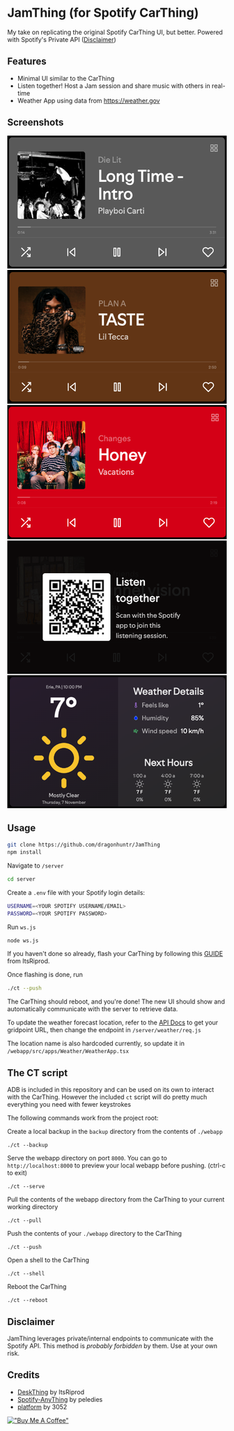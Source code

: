 # JamThing (for Spotify CarThing)

My take on replicating the original Spotify CarThing UI, but better. Powered with Spotify's Private API ([Disclaimer](https://github.com/dragonhuntr/JamThing?tab=readme-ov-file#disclaimer))

## Features

- Minimal UI similar to the CarThing
- Listen together! Host a Jam session and share music with others in real-time
- Weather App using data from https://weather.gov

## Screenshots
![player1](https://github.com/dragonhuntr/JamThing/blob/main/images/player1.png?raw=true)
![player2](https://github.com/dragonhuntr/JamThing/blob/main/images/player2.png?raw=true)
![player3](https://github.com/dragonhuntr/JamThing/blob/main/images/player3.png?raw=true)
![jam](https://github.com/dragonhuntr/JamThing/blob/main/images/jam.png?raw=true)
![weather](https://github.com/dragonhuntr/JamThing/blob/main/images/weather.png?raw=true)


## Usage

```bash
git clone https://github.com/dragonhuntr/JamThing
npm install
```

Navigate to `/server`
```bash
cd server
```
Create a `.env` file with your Spotify login details:
```bash
USERNAME=<YOUR SPOTIFY USERNAME/EMAIL>
PASSWORD=<YOUR SPOTIFY PASSWORD>
```

Run `ws.js`
```bash
node ws.js
```

If you haven't done so already, flash your CarThing by following this [GUIDE](https://github.com/ItsRiprod/DeskThing?tab=readme-ov-file#flashing) from ItsRiprod.

Once flashing is done, run
```bash
./ct --push
```

The CarThing should reboot, and you're done! The new UI should show and automatically communicate with the server to retrieve data.

To update the weather forecast location, refer to the [API Docs](https://www.weather.gov/documentation/services-web-api) to get your gridpoint URL, then change the endpoint in `/server/weather/req.js`

The location name is also hardcoded currently, so update it in `/webapp/src/apps/Weather/WeatherApp.tsx`

## The CT script
ADB is included in this repository and can be used on its own to interact with the CarThing. However the included `ct` script will do pretty much everything you need with fewer keystrokes

The following commands work from the project root:

Create a local backup in the `backup` directory from the contents of `./webapp`
```
./ct --backup
```

Serve the webapp directory on port `8000`. You can go to `http://localhost:8000` to preview your local webapp before pushing. (ctrl-c to exit)
```
./ct --serve
```

Pull the contents of the webapp directory from the CarThing to your current working directory
```
./ct --pull
```

Push the contents of your `./webapp` directory to the CarThing
```
./ct --push
```

Open a shell to the CarThing
```
./ct --shell
```

Reboot the CarThing
```
./ct --reboot
```

## Disclaimer
JamThing leverages private/internal endpoints to communicate with the Spotify API. This method is *probably forbidden* by them. Use at your own risk.

## Credits
- [DeskThing](https://github.com/ItsRiprod/DeskThing) by ItsRiprod
- [Spotify-AnyThing](https://github.com/peledies/spotify-any-thing) by peledies
- [platform](https://github.com/3052/platform/tree/v1.4.9/spotify) by 3052

[!["Buy Me A Coffee"](https://www.buymeacoffee.com/assets/img/custom_images/orange_img.png)](https://www.buymeacoffee.com/waisoon)